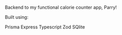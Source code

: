 Backend to my functional calorie counter app, Parry!

Built using:

Prisma
Express
Typescript
Zod
SQlite
